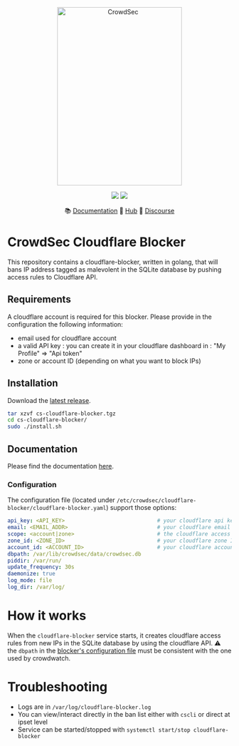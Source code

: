 <p align="center">
<img src="https://github.com/crowdsecurity/cs-cloudflare-blocker/raw/master/docs/assets/crowdsec_cloudfare_logo.png" alt="CrowdSec" title="CrowdSec" width="280" height="400" />
</p>
<p align="center">
<img src="https://img.shields.io/badge/build-pass-green">
<img src="https://img.shields.io/badge/tests-pass-green">
</p>
<p align="center">
&#x1F4DA; <a href="https://docs.crowdsec.net/blockers/cloudflare/installation/">Documentation</a>
&#x1F4A0; <a href="https://hub.crowdsec.net">Hub</a>
&#128172; <a href="https://discourse.crowdsec.net">Discourse </a>
</p>

# CrowdSec Cloudflare Blocker

This repository contains a cloudflare-blocker, written in golang, that will bans IP address tagged as malevolent in the SQLite database by pushing access rules to Cloudflare API.

## Requirements

A cloudflare account is required for this blocker.
Please provide in the configuration the following information:
 - email used for cloudflare account
 - a valid API key : you can create it in your cloudflare dashboard in : "My Profile" => "Api token"
 - zone or account ID (depending on what you want to block IPs)


## Installation

Download the [latest release](https://github.com/crowdsecurity/cs-cloudflare-blocker/releases).

```bash
tar xzvf cs-cloudflare-blocker.tgz
cd cs-cloudflare-blocker/
sudo ./install.sh
```

## Documentation

Please find the documentation [here](https://docs.crowdsec.net/blockers/cloudflare/installation/).


### Configuration

The configuration file (located under `/etc/crowdsec/cloudflare-blocker/cloudflare-blocker.yaml`) support those options:

```yaml
api_key: <API_KEY>                             # your cloudflare api key
email: <EMAIL_ADDR>                            # your cloudflare email address
scope: <account|zone>                          # the cloudflare access rule scope : account or zone
zone_id: <ZONE_ID>                             # your cloudflare zone ID if if the selected scope is "zone"
account_id: <ACCOUNT_ID>                       # your cloudflare account ID if the selected scope is "account
dbpath: /var/lib/crowdsec/data/crowdsec.db
piddir: /var/run/
update_frequency: 30s
daemonize: true
log_mode: file
log_dir: /var/log/

```

# How it works

When the `cloudflare-blocker` service starts, it creates cloudflare access rules from new IPs in the SQLite database by using the cloudflare API.
:warning: the `dbpath` in the [blocker's configuration file](https://github.com/crowdsecurity/cs-cloudflare-blocker/blob/master/config/cloudflare-blocker.yaml#L2) must be consistent with the one used by crowdwatch.

# Troubleshooting

 - Logs are in `/var/log/cloudflare-blocker.log`
 - You can view/interact directly in the ban list either with `cscli` or direct at ipset level
 - Service can be started/stopped with `systemctl start/stop cloudflare-blocker`

